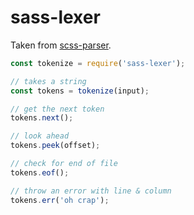 # sass-lexer

Taken from [scss-parser](https://npmjs.org/package/scss-parser).

```js
const tokenize = require('sass-lexer');

// takes a string
const tokens = tokenize(input);

// get the next token
tokens.next();

// look ahead
tokens.peek(offset);

// check for end of file
tokens.eof();

// throw an error with line & column
tokens.err('oh crap');
```
